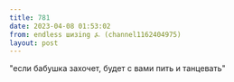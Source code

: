 ```yaml
---
title: 781
date: 2023-04-08 01:53:02
from: endless шизing ⍼ (channel1162404975)
layout: post
---
```


"если бабушка захочет, будет с вами пить и танцевать"
